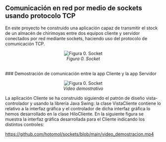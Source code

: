 ## Comunicación en red por medio de sockets usando protocolo TCP
En este proyecto he construido una aplicación capaz de transmitir el stock de un almacén de chirimoyas entre dos equipos cliente y servidor conectados por red mediante sockets, haciendo uso del protocolo de comunicación TCP.
<p align="center">
  <img src="https://github.com/hotomol/sockets/blob/main/Images%20for%20Readme.md/Figura%200.%20Socket.png?raw=true" alt="Figura 0. Socket">
  <br><i>Figura 0. Socket</i>
</p>

</br>
### Demostración de comunicación entre la app Cliente y la app Servidor
<p align="center">
  <img src="https://github.com/hotomol/sockets/blob/main/Images%20for%20Readme.md/demostracion.gif?raw=true" alt="Figura 0. Socket">
  <br><i>Video demostrativo</i>
</p>

La aplicación Cliente se ha construido siguiendo el patrón de diseño vista-controlador y usando la librería Java Swing: la clase VistaCliente contiene lo relativo a la interfaz gráfica y el controlador de dicha interfaz gráfica lo hemos desarrollado en la clase HiloCliente.
En la siguiente figura se muestra la interfaz gráfica desarrollada para el Cliente indicando los distintos controles:

https://github.com/hotomol/sockets/blob/main/video_demostracion.mp4

